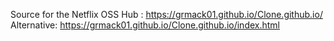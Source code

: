 Source for the Netflix OSS Hub : https://grmack01.github.io/Clone.github.io/
Alternative: https://grmack01.github.io/Clone.github.io/index.html
 